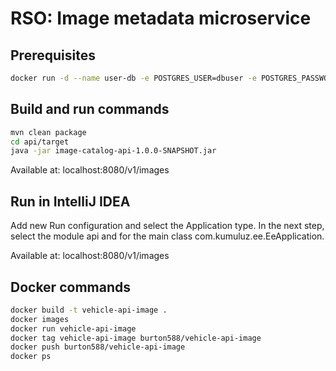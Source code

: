 # RSO: Image metadata microservice

## Prerequisites

```bash
docker run -d --name user-db -e POSTGRES_USER=dbuser -e POSTGRES_PASSWORD=postgres -e POSTGRES_DB=vehicles -p 5432:5432 postgres:13
```

## Build and run commands
```bash
mvn clean package
cd api/target
java -jar image-catalog-api-1.0.0-SNAPSHOT.jar
```
Available at: localhost:8080/v1/images

## Run in IntelliJ IDEA
Add new Run configuration and select the Application type. In the next step, select the module api and for the main class com.kumuluz.ee.EeApplication.

Available at: localhost:8080/v1/images

## Docker commands
```bash
docker build -t vehicle-api-image .   
docker images
docker run vehicle-api-image    
docker tag vehicle-api-image burton588/vehicle-api-image   
docker push burton588/vehicle-api-image
docker ps
```



